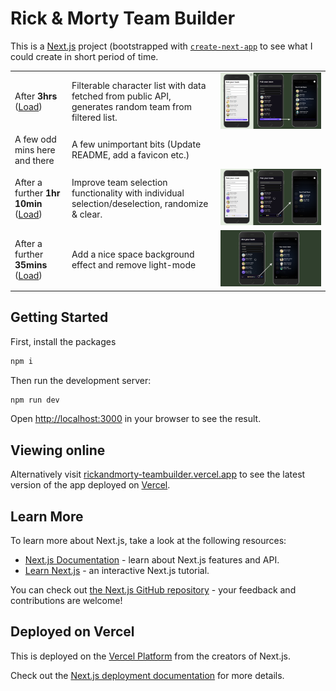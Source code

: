 # Rick & Morty Team Builder

This is a [Next.js](https://nextjs.org) project (bootstrapped with [`create-next-app`](https://nextjs.org/docs/app/api-reference/cli/create-next-app) to see what I could create in short period of time.

|                                                                                                                        |                                                                                                        |                                                                                                                                               |
| ---------------------------------------------------------------------------------------------------------------------- | ------------------------------------------------------------------------------------------------------ | --------------------------------------------------------------------------------------------------------------------------------------------- |
| After **3hrs** ([Load](https://rickandmorty-teambuilder-hbt60rks8-matt-isherwoods-projects.vercel.app/))               | Filterable character list with data fetched from public API, generates random team from filtered list. | [![Screenshot of the app after 3 hours][3hr]](https://rickandmorty-teambuilder-hbt60rks8-matt-isherwoods-projects.vercel.app/)                |
| A few odd mins here and there                                                                                          | A few unimportant bits (Update README, add a favicon etc.)                                             |                                                                                                                                               |
| After a further **1hr 10min** ([Load](https://rickandmorty-teambuilder-jh139afch-matt-isherwoods-projects.vercel.app)) | Improve team selection functionality with individual selection/deselection, randomize & clear.         | [![Screenshot of the app after 4 hours 10 minutes][4hr10min]](https://rickandmorty-teambuilder-jh139afch-matt-isherwoods-projects.vercel.app) |
| After a further **35mins** ([Load](https://rickandmorty-teambuilder.vercel.app))                                       | Add a nice space background effect and remove light-mode                                               | [![Screenshot of the app after 4 hours 45 minutes][4hr45min]](https://rickandmorty-teambuilder.vercel.app)                                    |

## Getting Started

First, install the packages

```bash
npm i
```

Then run the development server:

```bash
npm run dev
```

Open [http://localhost:3000](http://localhost:3000) in your browser to see the result.

## Viewing online

Alternatively visit [rickandmorty-teambuilder.vercel.app](https://rickandmorty-teambuilder.vercel.app/) to see the latest version of the app deployed on [Vercel](https://vercel.com/).

## Learn More

To learn more about Next.js, take a look at the following resources:

- [Next.js Documentation](https://nextjs.org/docs) - learn about Next.js features and API.
- [Learn Next.js](https://nextjs.org/learn) - an interactive Next.js tutorial.

You can check out [the Next.js GitHub repository](https://github.com/vercel/next.js) - your feedback and contributions are welcome!

## Deployed on Vercel

This is deployed on the [Vercel Platform](https://vercel.com/new?utm_medium=default-template&filter=next.js&utm_source=create-next-app&utm_campaign=create-next-app-readme) from the creators of Next.js.

Check out the [Next.js deployment documentation](https://nextjs.org/docs/app/building-your-application/deploying) for more details.

[3hr]: screenshots/3hr-screenshots.png "Screenshot of the app after 3 hours"
[4hr10min]: screenshots/4hr10min-screenshots.png "Screenshot of the app after 4 hours 10min"
[4hr45min]: screenshots/4hr45min-screenshots.png "Screenshot of the app after 4 hours 45min"
